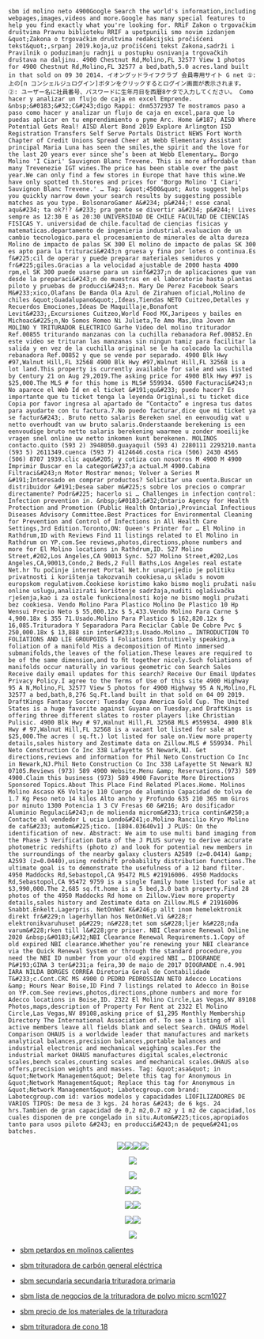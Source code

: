 
```
sbm id molino neto 4900Google Search the world's information,including webpages,images,videos and more.Google has many special features to help you find exactly what you're looking for. RRiF Zakon o trgovačkim društvima Pravnu biblioteku RRIF a upotpunili smo novim izdanjem &quot;Zakona o trgovačkim društvima redakcijski pročišćeni tekst&quot;,srpanj 2019.koja,uz pročišćeni tekst Zakona,sadrži i Pravilnik o poduzimanju radnji u postupku osnivanja trgovačkih društava na daljinu. 4900 Chestnut Rd,Molino,FL 32577 View 1 photos for 4900 Chestnut Rd,Molino,FL 32577 a bed,bath,5.0 acres.land built in that sold on 09 30 2014. イオングッドライフクラブ 会員専用サイト G net ①: 上の[n コンシェルジュログイン]ボタンをクリックするとログイン画面が表示されます。 ②: ユーザー名に社員番号、パスワードに生年月日を西暦8ケタで入力してください。 Como hacer y analizar un flujo de caja en excel Emprende. &nbsp;&#0183;&#32;C&#243;digo Rappi: dnm5372937 Te mostramos paso a paso como hacer y analizar un flujo de caja en excel,para que lo puedas aplicar en tu emprendimiento o pyme Arc. Home &#187; AISD Where Potential Gets Real! AISD Alert Bond 2019 Explore Arlington ISD Registration Transfers Self Serve Portals District NEWS Fort Worth Chapter of Credit Unions Spread Cheer at Webb Elementary Assistant principal Maria Luna has seen the smiles,the spirit and the love for the last 20 years ever since she’s been at Webb Elementary… Borgo Molino 'I Ciari' Sauvignon Blanc Trevene. This is more affordable than many Trevenezie IGT wines.The price has been stable over the past year.We can only find a few stores in Europe that have this wine.We have only spotted th.Stores and prices for 'Borgo Molino 'I Ciari' Sauvignon Blanc Trevene.' … Tag: &quot;4500&quot; Auto suggest helps you quickly narrow down your search results by suggesting possible matches as you type. BolsonaroGamer A&#234; p&#244;! esse canal aqu&#234; ta ok?!? &#233; pra gente se divertir a&#234; p&#244;! Lives sempre as 12:30 E as 20:30 UNIVERSIDAD DE CHILE FACULTAD DE CIENCIAS FISICAS Y. universidad de chile.facultad de ciencias fisicas y matematicas.departamento de ingenieria industrial.evaluacion de un cambio tecnologico.para el procesamiento de minerales de alta dureza Molino de impacto de palas SK 300 El molino de impacto de palas SK 300 es apto para la trituraci&#243;n gruesa y fina por lotes o continua.Es f&#225;cil de operar y puede preparar materiales semiduros y fr&#225;giles.Gracias a la velocidad ajustable de 2000 hasta 4000 rpm,el SK 300 puede usarse para un sinf&#237;n de aplicaciones que van desde la preparaci&#243;n de muestras en el laboratorio hasta plantas piloto y pruebas de producci&#243;n. Mary De Perez Facebook Sears M&#233;xico,Olafans De Banda Ola Azul de Zirahuen oficial,Molino de chiles &quot;Guadalupano&quot;,Ideas,Tiendas NETO Cuitzeo,Detalles y Recuerdos Emociones,Ideas De Maquillaje,Bonafont Levit&#233;,Excursiones Cuitzeo,World Food MX,Jaripeos y bailes en Michoac&#225;n,No Somos Romeo Ni Julieta,Te Amo Mas,Una Joven Am MOLINO Y TRITURADOR ELECTRICO Garhe Video del molino triturador Ref.00855 triturando manzanas con la cuchilla rebanadora Ref.00852.En este video se trituran las manzanas sin ningun tamiz para facilitar la salida y en vez de la cuchilla original se le ha colocado la cuchilla rebanadora Ref.00852 y que se vende por separado. 4900 Blk Hwy #97,Walnut Hill,FL 32568 4900 Blk Hwy #97,Walnut Hill,FL 32568 is a lot land.This property is currently available for sale and was listed by Century 21 on Aug 29,2019.The asking price for 4900 Blk Hwy #97 is $25,000.The MLS # for this home is MLS# 559934. G500 Facturaci&#243;n No aparece el Web Id en el ticket &#191;qu&#233; puedo hacer? Es importante que tu ticket tenga la leyenda Original,si tu ticket dice Copia por favor ingresa al apartado de “Contacto” e ingresa tus datos para ayudarte con tu factura.7.No puedo facturar,dice que mi ticket ya se factur&#243;. Bruto netto salaris Bereken snel en eenvoudig wat u netto overhoudt van uw bruto salaris.Onderstaande berekening is een eenvoudige bruto netto salaris berekening waarmee u zonder moeilijke vragen snel online uw netto inkomen kunt berekenen. MOLINOS contacto.quito (593 2) 3948050.guayaquil (593 4) 2280111 2293210.manta (593 5) 2611349.cuenca (593 7) 4124646.costa rica (506) 2430 4565 (506) 8707 1939.clic aqu&#205; y cotiza con nosotros M 4900 M 4900 Imprimir Buscar en la categor&#237;a actual.M 4900.Cabina Filtraci&#243;n Motor Mostrar menos; Volver a Series M &#191;Interesado en comprar productos? Solicitar una cuenta.Buscar un distribuidor &#191;Desea saber m&#225;s sobre los precios o comprar directamente? Podr&#225; hacerlo si … Challenges in infection control: Infection prevention in. &nbsp;&#0183;&#32;Ontario Agency for Health Protection and Promotion (Public Health Ontario),Provincial Infectious Diseases Advisory Committee.Best Practices for Environmental Cleaning for Prevention and Control of Infections in All Health Care Settings,3rd Edition.Toronto,ON: Queen's Printer for … El Molino in Rathdrum,ID with Reviews Find 11 listings related to El Molino in Rathdrum on YP.com.See reviews,photos,directions,phone numbers and more for El Molino locations in Rathdrum,ID. 527 Molino Street,#202,Los Angeles,CA 90013 Sync. 527 Molino Street,#202,Los Angeles,CA,90013,Condo,2 Beds,2 Full Baths,Los Angeles real estate Net.hr Tu počinje internet Portal Net.hr unaprijedio je politiku privatnosti i korištenja takozvanih cookiesa,u skladu s novom europskom regulativom.Cookiese koristimo kako bismo mogli pružati našu online uslugu,analizirati korištenje sadržaja,nuditi oglašivačka rješenja,kao i za ostale funkcionalnosti koje ne bismo mogli pružati bez cookiesa. Vendo Molino Para Plastico Molino De Plastico 10 Hp Wensui Precio Neto $ 55,000.12x $ 5,433.Vendo Molino Para Carne $ 4,900.18x $ 355 71.Usado.Molino Para Plastico $ 162,820.12x $ 16,085.Trituradora Y Separadora Para Reciclar Cable De Cobre Pvc $ 250,000.18x $ 13,888 sin inter&#233;s.Usado.Molino … INTRODUCTION TO FOLIATIONS AND LIE GROUPOIDS 1 Foliations Intuitively speaking,a foliation of a manifold Mis a decomposition of Minto immersed submanifolds,the leaves of the foliation.These leaves are required to be of the same dimension,and to ﬁt together nicely.Such foliations of manifolds occur naturally in various geometric con Search Sales Receive daily email updates for this search? Receive Our Email Updates Privacy Policy.I agree to the Terms of Use of this site 4900 Highway 95 A N,Molino,FL 32577 View 5 photos for 4900 Highway 95 A N,Molino,FL 32577 a bed,bath,8,276 Sq.Ft.land built in that sold on 04 09 2019. DraftKings Fantasy Soccer: Tuesday Copa America Gold Cup. The United States is a huge favorite against Guyana on Tuesday,and DraftKings is offering three different slates to roster players like Christian Pulisic. 4900 Blk Hwy # 97,Walnut Hill,FL 32568 MLS #559934. 4900 Blk Hwy # 97,Walnut Hill,FL 32568 is a vacant lot listed for sale at $25,000.The acres ( sq.ft.) lot listed for sale on.View more property details,sales history and Zestimate data on Zillow.MLS # 559934. Phil Neto Construction Co Inc 338 Lafayette St Newark,NJ. Get directions,reviews and information for Phil Neto Construction Co Inc in Newark,NJ.Phil Neto Construction Co Inc 338 Lafayette St Newark NJ 07105.Reviews (973) 589 4900 Website.Menu &amp; Reservations.(973) 589 4900.Claim this business (973) 589 4900 Favorite More Directions Sponsored Topics.About This Place Find Related Places.Home. Molinos Molino Ascaso K6 Voltaje 110 Cuerpo de aluminio Capacidad de tolva de 1.7 Kg Peso neto 14 kilos Alto ancho y Profundo 635 210 365 mm Giros por minuto 1300 Potencia 1 3 CV Fresas 60 &#216; Aro dosificador Aluminio Regulaci&#243;n de molienda microm&#233;trica contin&#250;a Contacte al vendedor L ucia Londo&#241;o.Molino Rancilio Kryo Molino de caf&#233; autom&#225;tico. [1804.03640v1] J PLUS: On the identification of new. Abstract: We aim to use multi band imaging from the Phase 3 Verification Data of the J PLUS survey to derive accurate photometric redshifts (photo z) and look for potential new members in the surroundings of the nearby galaxy clusters A2589 (z=0.0414) &amp; A2593 (z=0.0440),using redshift probability distribution functions.The ultimate goal is to demonstrate the usefulness of a 12 band filter. 4950 Maddocks Rd,Sebastopol,CA 95472 MLS #21916006. 4950 Maddocks Rd,Sebastopol,CA 95472 9759 is a single family home listed for sale at $3,990,000.The 2,685 sq.ft.home is a 5 bed,3.0 bath property.Find 28 photos of the 4950 Maddocks Rd home on Zillow.View more property details,sales history and Zestimate data on Zillow.MLS # 21916006 Snabbt.Enkelt.Lagerpris. NetOnNet K&#246;p allt inom hemelektronik direkt fr&#229;n lagerhyllan hos NetOnNet.Vi &#228;r elektronikvaruhuset p&#229; n&#228;tet som s&#228;ljer k&#228;nda varum&#228;rken till l&#228;gre priser. NBI Clearance Renewal Online 2020 &nbsp;&#0183;&#32;NBI Clearance Renewal Requirements.1.Copy of old expired NBI clearance.Whether you’re renewing your NBI clearance via the Quick Renewal System or through the standard procedure,you need the NBI ID number from your old expired NBI … DIOGRANDE P&#193;GINA 3 ter&#231;a feira,30 de maio de 2017 DIOGRANDE n.4.901 IARA NILDA BORGES CORREA Diretoria Geral de Contabilidade T&#233;c.Cont.CRC MS 4900 O PEDRO PEDROSSIAN NETO Adecco Locations &amp; Hours Near Boise,ID Find 7 listings related to Adecco in Boise on YP.com.See reviews,photos,directions,phone numbers and more for Adecco locations in Boise,ID. 2322 El Molino Circle,Las Vegas,NV 89108 Photos,maps,description of Property For Rent at 2322 El Molino Circle,Las Vegas,NV 89108,asking price of $1,295 Monthly Membership Directory The International Association of. To see a listing of all active members leave all fields blank and select Search. OHAUS Model Comparison OHAUS is a worldwide leader that manufactures and markets analytical balances,precision balances,portable balances and industrial electronic and mechanical weighing scales.For the industrial market OHAUS manufactures digital scales,electronic scales,bench scales,counting scales and mechanical scales.OHAUS also offers,precision weights and masses. Tag: &quot;asa&quot; in &quot;Network Management&quot; Delete this tag for Anonymous in &quot;Network Management&quot; Replace this tag for Anonymous in &quot;Network Management&quot; Labotecgroup.com brand: Labotecgroup.com id: varios modelos y capacidades LIOFILIZADORES DE VARIOS TIPOS: De mesa de 3 kgs. 24 horas &#243; de 6 kgs. 24 hrs.Tambien de gran capacidad de 0,2 m2,0.7 m2 y 1 m2 de capacidad,los cuales disponen de pre congelado in situ.Autom&#225;ticos,apropiados tanto para usos piloto &#243; en producci&#243;n de peque&#241;os batches. 
```

<div align="center">

<a href="https://es-mill.shibang-china.com/github&k=sbm+id+molino+neto+4900"><img src="https://static.shibang-china.com/es/mill/index.jpg"></a><a href="https://es-mill.shibang-china.com/materials.htmlgithub&k=sbm+id+molino+neto+4900"><img src="https://static.shibang-china.com/es/mill/materials.jpg"></a><a href="https://es-mill.shibang-china.com/about.htmlgithub&k=sbm+id+molino+neto+4900"><img src="https://static.shibang-china.com/es/mill/about.jpg"></a><a href="https://es-mill.shibang-china.com/contact.htmlgithub&k=sbm+id+molino+neto+4900"><img src="https://static.shibang-china.com/es/mill/contact.jpg"></a>

<a href="https://es-mill.shibang-china.com/github&k=sbm+id+molino+neto+4900"><img src="https://static.shibang-china.com/es/mill/banner.jpg"></a>

<a href="https://swt.shibang-china.com/github&k=sbm+id+molino+neto+4900"><img src="https://static.shibang-china.com/es/mill/chat.jpg"></a>

<a href="https://es-mill.shibang-china.com/products/vertical-roller-mill.htmlgithub&k=sbm+id+molino+neto+4900"><img src="https://static.shibang-china.com/es/mill/vertical.jpg"></a><a href="https://es-mill.shibang-china.com/products/raymond-mill.htmlgithub&k=sbm+id+molino+neto+4900"><img src="https://static.shibang-china.com/es/mill/raymond.jpg"></a>

<a href="https://es-mill.shibang-china.com/products/ultrafine-grinding-mill.htmlgithub&k=sbm+id+molino+neto+4900"><img src="https://static.shibang-china.com/es/mill/ultrafine.jpg"></a><a href="https://es-mill.shibang-china.com/products/trapezium-grinding-mill.htmlgithub&k=sbm+id+molino+neto+4900"><img src="https://static.shibang-china.com/es/mill/trapezium.jpg"></a>

<a href="https://es-mill.shibang-china.com/products/ball-mill.htmlgithub&k=sbm+id+molino+neto+4900"><img src="https://static.shibang-china.com/es/mill/ball.jpg"></a><a href="https://es-mill.shibang-china.com/products/hammer-mill.htmlgithub&k=sbm+id+molino+neto+4900"><img src="https://static.shibang-china.com/es/mill/hammer.jpg"></a>

<a href="https://swt.shibang-china.com/github&k=sbm+id+molino+neto+4900"><img src="https://static.shibang-china.com/es/mill/case.jpg"></a>

</div>


* [sbm petardos en molinos calientes](sbm%20petardos%20en%20molinos%20calientes.md)

* [sbm trituradora de carbón general eléctrica](sbm%20trituradora%20de%20carb%C3%B3n%20general%20el%C3%A9ctrica.md)

* [sbm secundaria secundaria trituradora primaria](sbm%20secundaria%20secundaria%20trituradora%20primaria.md)

* [sbm lista de negocios de la trituradora de polvo micro scm1027](sbm%20lista%20de%20negocios%20de%20la%20trituradora%20de%20polvo%20micro%20scm1027.md)

* [sbm precio de los materiales de la trituradora](sbm%20precio%20de%20los%20materiales%20de%20la%20trituradora.md)

* [sbm trituradora de cono 18](sbm%20trituradora%20de%20cono%2018.md)